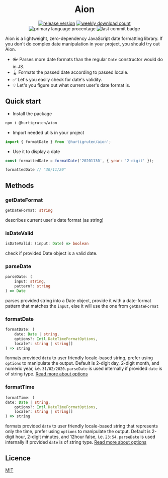 <div align="center">

# Aion

[![release version](https://img.shields.io/npm/v/@hurtigruten/aion)](https://www.npmjs.com/package/@hurtigruten/aion) [![weekly download count](https://img.shields.io/npm/dm/@hurtigruten/aion)](https://npmcharts.com/compare/@hurtigruten/aion?interval=30&minimal=true) ![primary language procentage](https://img.shields.io/github/languages/top/hurtigruten/aion) ![last commit badge](https://img.shields.io/github/last-commit/hurtigruten/aion)

</div>

Aion is a lightweight, zero-dependency JavaScript date formatting library. If you don't do complex date manipulation in your project, you should try out Aion.

- 👓 Parses more date formats than the regular `Date` constructor would do in JS.
- 🪀 Formats the passed date according to passed locale.
- ✅ Let's you easily check for date's validity.
- 💡 Let's you figure out what current user's date format is.

## Quick start

- Install the package

```sh
npm i @hurtigruten/aion
```

- Import needed utils in your project

```js
import { formatDate } from '@hurtigruten/aion';
```

- Use it to display a date

```js
const formattedDate = formatDate('20201130', { year: '2-digit' });

formattedDate // "30/11/20"
```


## Methods

### getDateFormat

```ts
getDateFormat: string
```

describes current user's date format (as string)

### isDateValid

```ts
isDateValid: (input: Date) => boolean
```

check if provided Date object is a valid date.

### parseDate

```ts
parseDate: (
    input: string,
    pattern?: string
) => Date
```

parses provided string into a Date object, provide it with a date-format pattern that matches the `input`, else it will use the one from `getDateFormat`

### formatDate

```ts
formatDate: (
    date: Date | string, 
    options?: Intl.DateTimeFormatOptions,
    locale?: string | string[]
) => string
```

formats provided `date` to user friendly locale-based string, prefer using `options` to manipulate the output. Default is 2-digit day, 2-digit month, and numeric year, i.e. `31/02/2020`. `parseDate` is used internally if provided `date` is of string type.
[Read more about options](https://developer.mozilla.org/en-US/docs/Web/JavaScript/Reference/Global_Objects/Intl/DateTimeFormat#using_options)

### formatTime

```ts
formatTime: (
date: Date | string,
    options?: Intl.DateTimeFormatOptions,
    locale?: string | string[]
) => string
```

formats provided `date` to user friendly locale-based string that represents only the time, prefer using `options` to manipulate the output. Default is 2-digit hour, 2-digit minutes, and 12hour false, i.e. `23:54`. `parseDate` is used internally if provided `date` is of string type.
[Read more about options](https://developer.mozilla.org/en-US/docs/Web/JavaScript/Reference/Global_Objects/Intl/DateTimeFormat#using_options)

## Licence

[MIT](https://opensource.org/licenses/MIT)